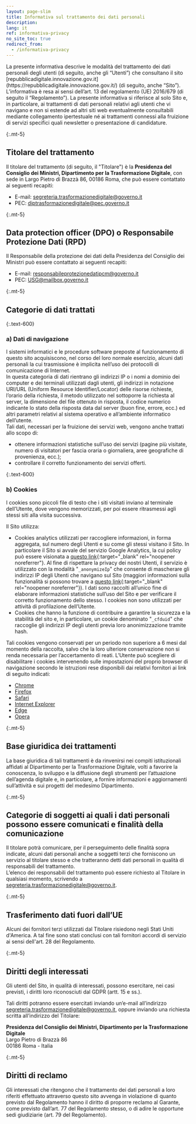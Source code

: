 ```yaml
---
layout: page-slim
title: Informativa sul trattamento dei dati personali
description:
lang: it
ref: informativa-privacy
no_site_toc: true
redirect_from:
  - /informativa-privacy
---
```


<div class="my-5 small max-w-40" markdown="1">
La presente informativa descrive le modalità del trattamento dei dati personali degli utenti (di seguito, anche gli “Utenti”) che consultano il sito [repubblicadigitale.innovazione.gov.it](https://repubblicadigitale.innovazione.gov.it/) (di seguito, anche “Sito”).  
L’informativa è resa ai sensi dell’art. 13 del regolamento (UE) 2016/679 (di seguito il “Regolamento”).  
La presente informativa si riferisce al solo Sito e, in particolare, ai trattamenti di dati personali relativi agli utenti che vi navigano e non si estende ad altri siti web eventualmente consultabili mediante collegamento ipertestuale né ai trattamenti connessi alla fruizione di servizi specifici quali newsletter o presentazione di candidature.

{:.mt-5}
## Titolare del trattamento

Il titolare del trattamento (di seguito, il "Titolare") è la **Presidenza del Consiglio dei Ministri, Dipartimento per la Trasformazione Digitale**, con sede in Largo Pietro di Brazzà 86, 00186 Roma, che può essere contattato ai seguenti recapiti:

* E-mail: [segreteria.trasformazionedigitale@governo.it](mailto:segreteria.trasformazionedigitale@governo.it)
* PEC: [diptrasformazionedigitale@pec.governo.it](mailto:diptrasformazionedigitale@pec.governo.it)

{:.mt-5}
## Data protection officer (DPO) o Responsabile Protezione Dati (RPD)

Il Responsabile della protezione dei dati della Presidenza del Consiglio dei Ministri può essere contattato ai seguenti recapiti:

* E-mail: [responsabileprotezionedatipcm@governo.it](mailto:responsabileprotezionedatipcm@governo.it)
* PEC: [USG@mailbox.governo.it](mailto:USG@mailbox.governo.it)

{:.mt-5}
## Categorie di dati trattati

{:.text-600}
### a) Dati di navigazione

I sistemi informatici e le procedure software preposte al funzionamento di questo sito acquisiscono, nel corso del loro normale esercizio, alcuni dati personali la cui trasmissione è implicita nell’uso dei protocolli di comunicazione di Internet.  
In questa categoria di dati rientrano gli indirizzi IP o i nomi a dominio dei computer e dei terminali utilizzati dagli utenti, gli indirizzi in notazione URI/URL (Uniform Resource Identifier/Locator) delle risorse richieste, l’orario della richiesta, il metodo utilizzato nel sottoporre la richiesta al server, la dimensione del file ottenuto in risposta, il codice numerico indicante lo stato della risposta data dal server (buon fine, errore, ecc.) ed altri parametri relativi al sistema operativo e all’ambiente informatico dell’utente.  
Tali dati, necessari per la fruizione dei servizi web, vengono anche trattati allo scopo di:

* ottenere informazioni statistiche sull’uso dei servizi (pagine più visitate, numero di visitatori per fascia oraria o giornaliera, aree geografiche di provenienza, ecc.);
* controllare il corretto funzionamento dei servizi offerti.

{:.text-600}
### b) Cookies

I cookies sono piccoli file di testo che i siti visitati inviano al terminale dell’Utente, dove vengono memorizzati, per poi essere ritrasmessi agli stessi siti alla visita successiva.

Il Sito utilizza:

* Cookies analytics utilizzati per raccogliere informazioni, in forma aggregata, sul numero degli Utenti e su come gli stessi visitano il Sito. In particolare il Sito si avvale del servizio Google Analytics, la cui policy può essere visionata a [questo link](https://developers.google.com/analytics/devguides/collection/analyticsjs/cookie-usage){:target="_blank" rel="noopener noreferrer"}. Al fine di rispettare la privacy dei nostri Utenti, il servizio è utilizzato con la modalità "`_anonymizeIp`" che consente di mascherare gli indirizzi IP degli Utenti che navigano sul Sito (maggiori informazioni sulla funzionalità si possono trovare a [questo link](https://support.google.com/analytics/answer/2763052?hl=it){:target="_blank" rel="noopener noreferrer"}). I dati sono raccolti all’unico fine di elaborare informazioni statistiche sull’uso del Sito e per verificare il corretto funzionamento dello stesso. I cookies non sono utilizzati per attività di profilazione dell’Utente.
* Cookies che hanno la funzione di contribuire a garantire la sicurezza e la stabilità del sito e, in particolare, un cookie denominato "`_cfduid`" che raccoglie gli indirizzi IP degli utenti previa loro anonimizzazione tramite hash.

Tali cookies vengono conservati per un periodo non superiore a 6 mesi dal momento della raccolta, salvo che la loro ulteriore conservazione non si renda necessaria per l’accertamento di reati. L’Utente può scegliere di disabilitare i cookies intervenendo sulle impostazioni del proprio browser di navigazione secondo le istruzioni rese disponibili dai relativi fornitori ai link di seguito indicati:

* [Chrome](https://support.google.com/chrome/answer/95647?co=GENIE.Platform%3DDesktop&hl=it)
* [Firefox](https://support.mozilla.org/it/kb/protezione-antitracciamento-avanzata-firefox-desktop?redirectlocale=it&redirectslug=Attivare+e+disattivare+i+cookie)
* [Safari](https://support.apple.com/guide/safari/manage-cookies-and-website-data-sfri11471/mac)
* [Internet Explorer](https://support.microsoft.com/it-it/help/17442/windows-internet-explorer-delete-manage-cookies)
* [Edge](https://support.microsoft.com/it-it/help/4027947/microsoft-edge-delete-cookies)
* [Opera](https://help.opera.com/en/latest/web-preferences/#cookies)

{:.mt-5}
## Base giuridica dei trattamenti

La base giuridica di tali trattamenti è da rinvenirsi nei compiti istituzionali affidati al Dipartimento per la Trasformazione Digitale, volti a favorire la conoscenza, lo sviluppo e la diffusione degli strumenti per l’attuazione dell’agenda digitale e, in particolare, a fornire informazioni e aggiornamenti sull’attività e sui progetti del medesimo Dipartimento.

{:.mt-5}
## Categorie di soggetti ai quali i dati personali possono essere comunicati e finalità della comunicazione

Il titolare potrà comunicare, per il perseguimento delle finalità sopra indicate, alcuni dati personali anche a soggetti terzi che forniscono un servizio al titolare stesso e che tratteranno detti dati personali in qualità di responsabili del trattamento.  
L’elenco dei responsabili del trattamento può essere richiesto al Titolare in qualsiasi momento, scrivendo a [segreteria.trasformazionedigitale@governo.it](mailto:segreteria.trasformazionedigitale@governo.it).

{:.mt-5}
## Trasferimento dati fuori dall’UE

Alcuni dei fornitori terzi utilizzati dal Titolare risiedono negli Stati Uniti d'America. A tal fine sono stati conclusi con tali fornitori accordi di servizio ai sensi dell'art. 28 del Regolamento.

{:.mt-5}
## Diritti degli interessati

Gli utenti del Sito, in qualità di interessati, possono esercitare, nei casi previsti, i diritti loro riconosciuti dal GDPR (artt. 15 e ss.).

Tali diritti potranno essere esercitati inviando un’e-mail all’indirizzo [segreteria.trasformazionedigitale@governo.it](mailto:segreteria.trasformazionedigitale@governo.it), oppure inviando una richiesta scritta all’indirizzo del Titolare:

**Presidenza del Consiglio dei Ministri, Dipartimento per la Trasformazione Digitale**  
Largo Pietro di Brazzà 86  
00186 Roma - Italia  

{:.mt-5}
## Diritti di reclamo

Gli interessati che ritengono che il trattamento dei dati personali a loro riferiti effettuato attraverso questo sito avvenga in violazione di quanto previsto dal Regolamento hanno il diritto di proporre reclamo al Garante, come previsto dall’art. 77 del Regolamento stesso, o di adire le opportune sedi giudiziarie (art. 79 del Regolamento).
</div>
